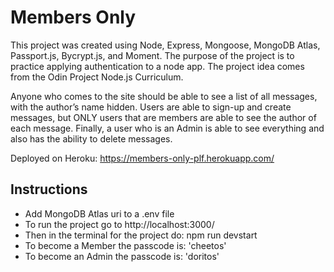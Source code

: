 # Members Only
This project was created using Node, Express, Mongoose, MongoDB Atlas, Passport.js, Bycrypt.js, and Moment. The purpose of the project is to practice applying authentication to a node app. The project idea comes from the Odin Project Node.js Curriculum.

Anyone who comes to the site should be able to see a list of all messages, with the author’s name hidden. Users are able to sign-up and create messages, but ONLY users that are members are able to see the author of each message. Finally, a user who is an Admin is able to see everything and also has the ability to delete messages.

Deployed on Heroku: https://members-only-plf.herokuapp.com/

## Instructions
* Add MongoDB Atlas uri to a .env file
* To run the project go to http://localhost:3000/
* Then in the terminal for the project do: npm run devstart
* To become a Member the passcode is: 'cheetos'
* To become an Admin the passcode is: 'doritos'